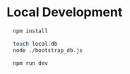 # Local Development

```bash
  npm install

  touch local.db
  node ./bootstrap_db.js

  npm run dev
```

